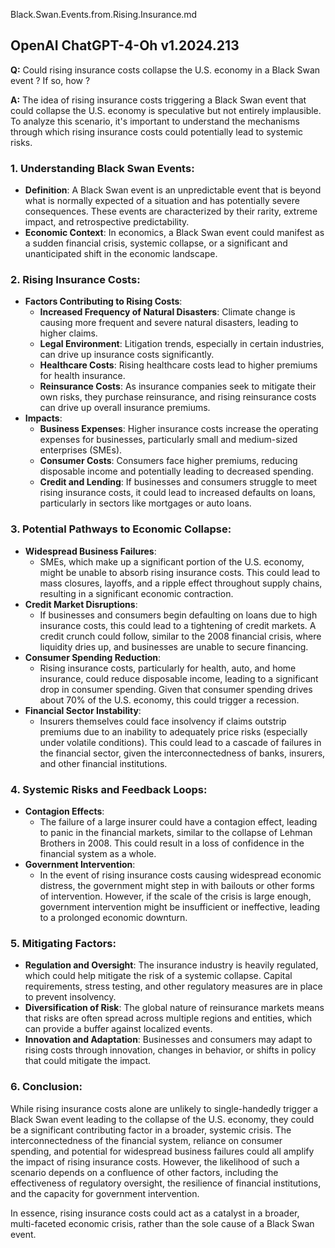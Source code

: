 Black.Swan.Events.from.Rising.Insurance.md

## OpenAI ChatGPT-4-Oh v1.2024.213

**Q:** Could rising insurance costs collapse the U.S. economy in a Black Swan event ? If so, how ?

**A:** The idea of rising insurance costs triggering a Black Swan event that could collapse the U.S. economy is speculative but not entirely implausible. To analyze this scenario, it's important to understand the mechanisms through which rising insurance costs could potentially lead to systemic risks.

### 1. **Understanding Black Swan Events**:
   - **Definition**: A Black Swan event is an unpredictable event that is beyond what is normally expected of a situation and has potentially severe consequences. These events are characterized by their rarity, extreme impact, and retrospective predictability.
   - **Economic Context**: In economics, a Black Swan event could manifest as a sudden financial crisis, systemic collapse, or a significant and unanticipated shift in the economic landscape.

### 2. **Rising Insurance Costs**:
   - **Factors Contributing to Rising Costs**:
     - **Increased Frequency of Natural Disasters**: Climate change is causing more frequent and severe natural disasters, leading to higher claims.
     - **Legal Environment**: Litigation trends, especially in certain industries, can drive up insurance costs significantly.
     - **Healthcare Costs**: Rising healthcare costs lead to higher premiums for health insurance.
     - **Reinsurance Costs**: As insurance companies seek to mitigate their own risks, they purchase reinsurance, and rising reinsurance costs can drive up overall insurance premiums.
   - **Impacts**:
     - **Business Expenses**: Higher insurance costs increase the operating expenses for businesses, particularly small and medium-sized enterprises (SMEs).
     - **Consumer Costs**: Consumers face higher premiums, reducing disposable income and potentially leading to decreased spending.
     - **Credit and Lending**: If businesses and consumers struggle to meet rising insurance costs, it could lead to increased defaults on loans, particularly in sectors like mortgages or auto loans.

### 3. **Potential Pathways to Economic Collapse**:
   - **Widespread Business Failures**:
     - SMEs, which make up a significant portion of the U.S. economy, might be unable to absorb rising insurance costs. This could lead to mass closures, layoffs, and a ripple effect throughout supply chains, resulting in a significant economic contraction.
   - **Credit Market Disruptions**:
     - If businesses and consumers begin defaulting on loans due to high insurance costs, this could lead to a tightening of credit markets. A credit crunch could follow, similar to the 2008 financial crisis, where liquidity dries up, and businesses are unable to secure financing.
   - **Consumer Spending Reduction**:
     - Rising insurance costs, particularly for health, auto, and home insurance, could reduce disposable income, leading to a significant drop in consumer spending. Given that consumer spending drives about 70% of the U.S. economy, this could trigger a recession.
   - **Financial Sector Instability**:
     - Insurers themselves could face insolvency if claims outstrip premiums due to an inability to adequately price risks (especially under volatile conditions). This could lead to a cascade of failures in the financial sector, given the interconnectedness of banks, insurers, and other financial institutions.

### 4. **Systemic Risks and Feedback Loops**:
   - **Contagion Effects**:
     - The failure of a large insurer could have a contagion effect, leading to panic in the financial markets, similar to the collapse of Lehman Brothers in 2008. This could result in a loss of confidence in the financial system as a whole.
   - **Government Intervention**:
     - In the event of rising insurance costs causing widespread economic distress, the government might step in with bailouts or other forms of intervention. However, if the scale of the crisis is large enough, government intervention might be insufficient or ineffective, leading to a prolonged economic downturn.

### 5. **Mitigating Factors**:
   - **Regulation and Oversight**: The insurance industry is heavily regulated, which could help mitigate the risk of a systemic collapse. Capital requirements, stress testing, and other regulatory measures are in place to prevent insolvency.
   - **Diversification of Risk**: The global nature of reinsurance markets means that risks are often spread across multiple regions and entities, which can provide a buffer against localized events.
   - **Innovation and Adaptation**: Businesses and consumers may adapt to rising costs through innovation, changes in behavior, or shifts in policy that could mitigate the impact.

### 6. **Conclusion**:
While rising insurance costs alone are unlikely to single-handedly trigger a Black Swan event leading to the collapse of the U.S. economy, they could be a significant contributing factor in a broader, systemic crisis. The interconnectedness of the financial system, reliance on consumer spending, and potential for widespread business failures could all amplify the impact of rising insurance costs. However, the likelihood of such a scenario depends on a confluence of other factors, including the effectiveness of regulatory oversight, the resilience of financial institutions, and the capacity for government intervention.

In essence, rising insurance costs could act as a catalyst in a broader, multi-faceted economic crisis, rather than the sole cause of a Black Swan event.
